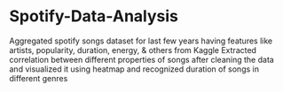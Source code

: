 # Spotify-Data-Analysis
Aggregated spotify songs dataset for last few years having features like artists, popularity, duration, energy, & others from Kaggle
Extracted correlation between different properties of songs after cleaning the data and visualized it using heatmap and recognized duration of songs in different genres
